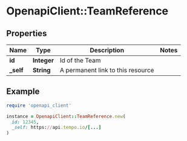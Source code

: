 # OpenapiClient::TeamReference

## Properties

| Name | Type | Description | Notes |
| ---- | ---- | ----------- | ----- |
| **id** | **Integer** | Id of the Team |  |
| **_self** | **String** | A permanent link to this resource |  |

## Example

```ruby
require 'openapi_client'

instance = OpenapiClient::TeamReference.new(
  id: 12345,
  _self: https://api.tempo.io/[...]
)
```


